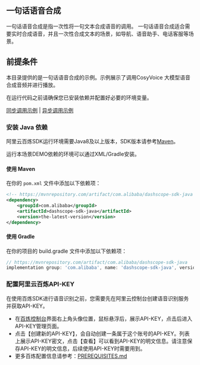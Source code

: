 ## 一句话语音合成 
一句话语音合成是指一次性将一句文本合成语音的调用。
一句话语音合成适合需要实时合成语音，并且一次性合成文本的场景，如导航、语音助手、电话客服等场景。


## 前提条件
本目录提供的是一句话语音合成的示例。示例展示了调用CosyVoice 大模型语音合成音频并进行播放。

在运行代码之前请确保您已安装依赖并配置好必要的环境变量。

[同步调用示例](./SyncSynthesizeTextToSpeech.java)  | [异步调用示例](./AsyncSynthesizeTextToSpeechAndPlay.py)

### 安装 Java 依赖

阿里云百炼SDK运行环境需要Java8及以上版本，SDK版本请参考[Maven](https://mvnrepository.com/artifact/com.alibaba/dashscope-sdk-java)。

运行本场景DEMO依赖的环境可以通过XML/Gradle安装。

#### 使用 Maven

在你的 `pom.xml` 文件中添加以下依赖项：

```xml
<!-- https://mvnrepository.com/artifact/com.alibaba/dashscope-sdk-java -->
<dependency>
    <groupId>com.alibaba</groupId>
    <artifactId>dashscope-sdk-java</artifactId>
    <version>the-latest-version</version>
</dependency>
```
#### 使用 Gradle

在你的项目的 build.gradle 文件中添加以下依赖项：

```gradle
// https://mvnrepository.com/artifact/com.alibaba/dashscope-sdk-java
implementation group: 'com.alibaba', name: 'dashscope-sdk-java', version: 'the-latest-version'
```

### 配置阿里云百炼API-KEY
在使用百炼SDK进行语音识别之前，您需要先在阿里云控制台创建语音识别服务并获取API-KEY。
- 在[百炼控制台](https://bailian.console.aliyun.com/)界面右上角头像位置，鼠标悬浮后，展示API-KEY，点击后进入API-KEY管理页面。
- 点击【创建新的API-KEY】，会自动创建一条属于这个账号的API-KEY。列表上展示API-KEY密文，点击【查看】可以看到API-KEY的明文信息。请注意保存API-KEY的明文信息，后续使用API-KEY时需要用到。
- 更多百炼配置信息请参考：[PREREQUISITES.md](../../../../../PREREQUISITES.md)
